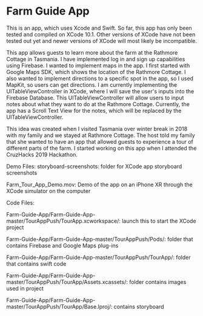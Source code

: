 # Farm Guide App

This is an app, which uses Xcode and Swift. So far, this app has only been tested and compiled on XCode 10.1. Other versions of XCode have not been tested out yet and newer versions of XCode will most likely be incompatible.

This app allows guests to learn more about the farm at the Rathmore Cottage in Tasmania. I have implemented log in and sign up capabilities using Firebase. I wanted to implement maps in the app. I first started with Google Maps SDK, which shows the location of the Rathmore Cottage. I also wanted to implement directions to a specific spot in the app, so I used MapKit, so users can get directions. I am currently implementing the UITableViewController in XCode, where I will save the user's inputs into the Firebase Database. This UITableViewController will allow users to input notes about what they want to do at the Rathmore Cottage. Currently, the app has a Scroll Text View for the notes, which will be replaced by the UITableViewController.

This idea was created when I visited Tasmania over winter break in 2018 with my family and we stayed at Rathmore Cottage. The host told my family that she wanted to have an app that allowed guests to experience a tour of different parts of the farm. I started working on this app when I attended the CruzHacks 2019 Hackathon.

Demo Files:
storyboard-screenshots: folder for XCode app storyboard screenshots

Farm_Tour_App_Demo.mov: Demo of the app on an iPhone XR through the XCode simulator on the computer





Code Files:

Farm-Guide-App/Farm-Guide-App-master/TourAppPush/TourApp.xcworkspace/: launch this to start the XCode project 

Farm-Guide-App/Farm-Guide-App-master/TourAppPush/Pods/: folder that contains Firebase and Google Maps plug-ins 

Farm-Guide-App/Farm-Guide-App-master/TourAppPush/TourApp/: folder that contains swift code 

Farm-Guide-App/Farm-Guide-App-master/TourAppPush/TourApp/Assets.xcassets/: folder contains images used in project 

Farm-Guide-App/Farm-Guide-App-master/TourAppPush/TourApp/Base.lproj/: contains storyboard 



